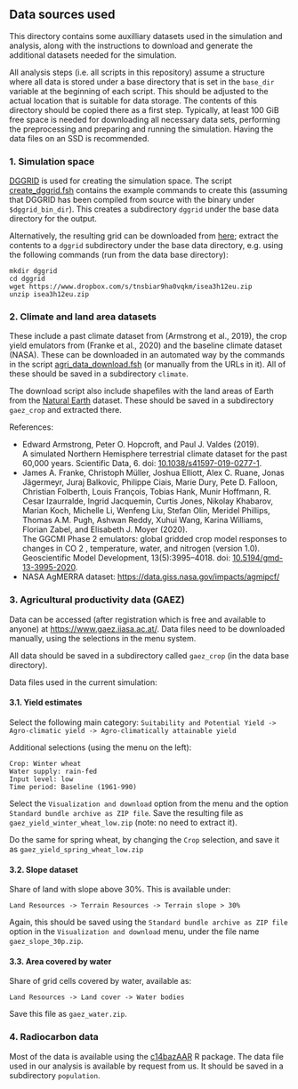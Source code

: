 ## Data sources used

This directory contains some auxilliary datasets used in the simulation and analysis, along with the instructions to download and generate the additional datasets needed for the simulation.

All analysis steps (i.e. all scripts in this repository) assume a structure where all data is stored under a base directory that is set in the `base_dir` variable at the beginning of each script. This should be adjusted to the actual location that is suitable for data storage. The contents of this directory should be copied there as a first step. Typically, at least 100 GiB free space is needed for downloading all necessary data sets, performing the preprocessing and preparing and running the simulation. Having the data files on an SSD is recommended.

### 1. Simulation space

[DGGRID](https://github.com/sahrk/DGGRID) is used for creating the simulation space. The script [create_dggrid.fsh](create_dggrid.fsh) contains the example commands to create this (assuming that DGGRID has been compiled from source with the binary under `$dggrid_bin_dir`). This creates a subdirectory `dggrid` under the base data directory for the output.

Alternatively, the resulting grid can be downloaded from [here](https://www.dropbox.com/s/tnsbiar9ha0vqkm/isea3h12eu.zip?dl=0); extract the contents to a `dggrid` subdirectory under the base data directory, e.g. using the following commands (run from the data base directory):
```
mkdir dggrid
cd dggrid
wget https://www.dropbox.com/s/tnsbiar9ha0vqkm/isea3h12eu.zip
unzip isea3h12eu.zip
```

### 2. Climate and land area datasets

These include a past climate dataset from (Armstrong et al., 2019), the crop yield emulators from (Franke et al., 2020) and the baseline climate dataset (NASA). These can be downloaded in an automated way by the commands in the script [agri_data_download.fsh](agri_data_download.fsh) (or manually from the URLs in it). All of these should be saved in a subdirectory `climate`.

The download script also include shapefiles with the land areas of Earth from the [Natural Earth](https://www.naturalearthdata.com/) dataset. These should be saved in a subdirectory `gaez_crop` and extracted there.

References:
 - Edward Armstrong, Peter O. Hopcroft, and Paul J. Valdes (2019). <br> A simulated Northern Hemisphere terrestrial climate dataset for the past 60,000 years. Scientific Data, 6. doi: [10.1038/s41597-019-0277-1](http://dx.doi.org/10.1038/s41597-019-0277-1).
 - James A. Franke, Christoph Müller, Joshua Elliott, Alex C. Ruane, Jonas Jägermeyr, Juraj Balkovic, Philippe Ciais, Marie Dury, Pete D. Falloon, Christian Folberth, Louis François, Tobias Hank, Munir Hoffmann, R. Cesar Izaurralde, Ingrid Jacquemin, Curtis Jones, Nikolay Khabarov, Marian Koch, Michelle Li, Wenfeng Liu, Stefan Olin, Meridel Phillips, Thomas A.M. Pugh, Ashwan Reddy, Xuhui Wang, Karina Williams, Florian Zabel, and Elisabeth J. Moyer (2020). <br> The GGCMI Phase 2 emulators: global gridded crop model responses to changes in CO 2 , temperature, water, and nitrogen (version 1.0). Geoscientific Model Development, 13(5):3995–4018. doi: [10.5194/gmd-13-3995-2020](https://doi.org/10.5194/gmd-13-3995-2020).
 - NASA AgMERRA dataset: https://data.giss.nasa.gov/impacts/agmipcf/


### 3. Agricultural productivity data (GAEZ)

Data can be accessed (after registration which is free and available to anyone) at https://www.gaez.iiasa.ac.at/. Data files need to be downloaded manually, using the selections in the menu system.

All data should be saved in a subdirectory called `gaez_crop` (in the data base directory).

Data files used in the current simulation:

#### 3.1. Yield estimates

Select the following main category:
```Suitability and Potential Yield -> Agro-climatic yield -> Agro-climatically attainable yield```

Additional selections (using the menu on the left):
```
Crop: Winter wheat
Water supply: rain-fed
Input level: low
Time period: Baseline (1961-990)
```

Select the `Visualization and download` option from the menu and the option `Standard bundle archive as ZIP file`. Save the resulting file as `gaez_yield_winter_wheat_low.zip` (note: no need to extract it).

Do the same for spring wheat, by changing the `Crop` selection, and save it as `gaez_yield_spring_wheat_low.zip`


#### 3.2. Slope dataset

Share of land with slope above 30%. This is available under:
```
Land Resources -> Terrain Resources -> Terrain slope > 30%
```
Again, this should be saved using the `Standard bundle archive as ZIP file` option in the `Visualization and download` menu, under the file name `gaez_slope_30p.zip`.


#### 3.3. Area covered by water

Share of grid cells covered by water, available as:

```
Land Resources -> Land cover -> Water bodies
```

Save this file as `gaez_water.zip`.


### 4. Radiocarbon data

Most of the data is available using the [c14bazAAR](https://github.com/ropensci/c14bazAAR) R package. The data file used in our analysis is available by request from us. It should be saved in a subdirectory `population`.





